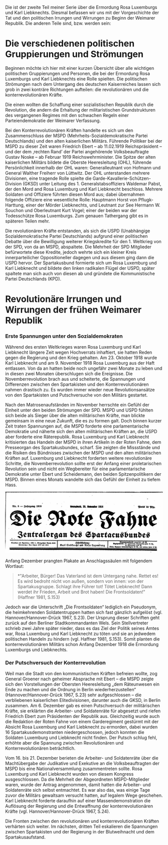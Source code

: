 Die ist der zweite Teil meiner Serie über die Ermordung Rosa Luxemburgs und Karl Liebknechts. Diesmal befassen wir uns mit der Vorgeschichte der Tat und den politischen Irrungen und Wirrungen zu Beginn der Weimarer Republik. Die anderen Teile sind, bzw. werden sein:



# Die verschiedenen politischen Gruppierungen und Strömungen

Beginnen möchte ich hier mit einer kurzen Übersicht über alle wichtigen politischen Gruppierungen und Personen, die bei der Ermordung Rosa Luxemburgs und Karl Liebknechts eine Rolle spielten. Die politischen Strömungen nach dem Untergang des deutschen Kaiserreiches lassen sich grob in zwei konträre Richtungen aufteilen: die revolutionären und die konterrevolutionären Kräfte.

Die einen wollten die Schaffung einer sozialistischen Republik durch die Revolution, die andern die Erhaltung der militaristischen Grundstrukturen des vergangenen Regimes mit den schwachen Regeln einer Parteiendemokratie der Weimarer Verfassung.

Bei den Konterrevolutionären Kräften handelte es sich um den Zusammenschluss der MSPD (Mehrheits-Sozialdemokratische Partei Deutschlands) und den alten kaiserlichen Militärs. Führende Politiker bei der MSPD zu dieser Zeit waren Friedrich Ebert – ab 11.02.1919 Reichspräsident – und der dem ‚rechten Rand’ der Partei angehörende Volksbeauftragte Gustav Noske – ab Februar 1919 Reichswehrminister. Die Spitze der alten kaiserlichen Militärs bildete die Oberste Heeresleitung (OHL), führende Persönlichkeit innerhalb der OHL waren: Generalleutnant von Hofmann und General Walther Freiherr von Lüttwitz. Der OHL unterstanden mehrere Divisionen, eine tragende Rolle spielte die Garde-Kavallerie-Schützen-Division (GKSD) unter Leitung des 1. Generalstabsoffiziers Waldemar Pabst, der den Mord and Rosa Luxemburg und Karl Liebknecht beschloss. Mehrere Soldaten und Offiziere führten diesen Mord aus; dabei übernahmen folgende Offiziere eine wesentliche Rolle: Hauptmann Horst von Pflugk-Harttung, einer der Mörder Liebknechts, und Leutnant zur See Hermann W. Souchon und Oberleutnant Kurt Vogel; einer der beiden war der Todesschütze Rosa Luxemburgs. Zum genauen Tathergang gibt es in späteren Teilen mehr.

Die revolutionären Kräfte entstanden, als sich die USPD (Unabhängige Sozialdemokratische Partei Deutschlands) aufgrund einer politischen Debatte über die Bewilligung weiterer Kriegskredite für den 1. Weltkrieg von der SPD, von da an MSPD, abspaltete. Die Mehrheit der SPD Mitglieder befürwortete diese Kredite, jedoch wehrte sich ein kleiner Kreis innerparteilicher Oppositioneller dagegen und aus diesem ging dann die USPD hervor. Der Spartakusbund formierte sich um Rosa Luxemburg und Karl Liebknecht und bildete den linken radikalen Flügel der USPD, später spaltete man sich auch von diesen ab und gründete die Kommunistische Partei Deutschlands (KPD).

# Revolutionäre Irrungen und Wirrungen der frühen Weimarer Republik

### Erste Spannungen unter den Sozialdemokraten

Während des ersten Weltkrieges waren Rosa Luxemburg und Karl Liebknecht längere Zeit wegen Hochverrats inhaftiert, sie hatten Reden gegen die Regierung und den Krieg gehalten. Am 23. Oktober 1918 wurde Karl Liebknecht und am 9. November 1918 Rosa Luxemburg aus der Haft entlassen. Von da an hatten beide noch ungefähr zwei Monate zu leben und in diesen zwei Monaten überschlugen sich die Ereignisse. Die Novemberrevolution brach aus und scheiterte, die Spannungen und Differenzen zwischen den Spartakisten und den Konterrevolutionären nahmen drastisch zu. Es wurden immer wieder neue Revolutionsansätze von den Spartakisten und Putschversuche von den Militärs gestartet.

Nach den Matrosenaufständen im November herrschte ein Gefühl der Einheit unter den beiden Strömungen der SPD. MSPD und USPD fühlten sich beide als Sieger über die alten militärischen Kräfte, man blickte gemeinsam in eine neue Zukunft, die es zu formen galt. Doch binnen kurzer Zeit traten Spannungen auf, die MSPD forderte eine parlamentarische Demokratie und näherte sich den alten militärischen Kräften an, die USPD aber forderte eine Räterepublik. Rosa Luxemburg und Karl Liebknecht kritisierten das Handeln der MSPD in ihren Artikeln in der Roten Fahne, dem Presseorgan des Spartakusbundes, scharf. Sie zeigten die Missstände und die Risiken des Bündnisses zwischen der MSPD und den alten militärischen Kräften auf. Luxemburg und Liebknecht forderten weitere revolutionäre Schritte, die Novemberrevolution sollte erst der Anfang einer proletarischen Revolution sein und nicht ein Wegbereiter für eine parlamentarische Demokratie unter Ebert und Scheidemann, den beiden Spitzenpolitikern der MSPD. Binnen eines Monats wandelte sich das Gefühl der Einheit zu tiefem Hass.

![rote-fahne](https://raw.githubusercontent.com/SmokinCaterpillar/blog/master/2017_01_19_rosa_luxemburg/rote-fahne.jpg)


Anfang Dezember prangten Plakate an Anschlagssäulen mit folgendem Wortlaut:

> *"Arbeiter, Bürger! Das Vaterland ist dem Untergang nahe. Rettet es! Es wird bedroht nicht von außen, sondern von innen: von der Spartakusgruppe. Schlagt ihre Führer tot! Tötet Liebknecht! Dann werdet ihr Frieden, Arbeit und Brot  haben! Die Frontsoldaten!" (Haffner 1981, S.153)

Jedoch war die Unterschrift „Die Frontsoldaten“ lediglich ein Pseudonym, die heimkehrenden Soldatentruppen hatten sich fast gänzlich aufgelöst (vgl. Hannover/Hannover-Drück 1967, S.23). Der Ursprung dieser Schriften geht zurück auf den Berliner Stadtkommandanten Wels. Sein Stellvertreter schrieb zwei Jahre später nieder, dass es das Ziel der Politik seines Amtes war, Rosa Luxemburg und Karl Liebknecht zu töten und sie an jedwedem politischen Handeln zu hindern (vgl. Haffner 1981, S.153). Somit planten die konterrevolutionären Militärs schon Anfang Dezember 1918 die Ermordung Luxemburgs und Liebknechts.

### Der Putschversuch der Konterrevolution

Weil man die Stadt von den kommunistischen Kräften befreien wollte, zog General Groener nach geheimer Absprache mit Ebert – die MSPD zeigte sich den Vorstellungen der Obersten Heeresleitung „dem Räteunwesen ein Ende zu machen und die Ordnung in Berlin wiederherzustellen“ (Hannover/Hannover-Drück 1967, S.23) sehr aufgeschlossen – die verbliebenen kaiserlichen Elitedivisionen, darunter auch die GKSD, in Berlin zusammen. Am 6. Dezember gab es einen Putschversuch der militärischen Kräfte, sie erklärten die Arbeiter- und Soldatenräte für abgesetzt und riefen Friedrich Ebert zum Präsidenten der Republik aus. Gleichzeitig wurde auch die Redaktion der Roten Fahne von einem Garderegiment gestürmt mit der Absicht Rosa Luxemburg und Karl Liebknecht zu ermorden, dabei wurden 16 Spartakusdemonstranten niedergeschossen, jedoch konnten die Soldaten Luxemburg und Liebknecht nicht finden. Der Putsch schlug fehl, erhöhte aber die Spannung zwischen Revolutionären und Konterrevolutionären beträchtlich.

Vom 16. bis 21. Dezember berieten die Arbeiter- und Soldatenräte über die Machtübergabe der Judikative und Exekutive an die Volksbeauftragten der MSPD bis eine Nationalversammlung zusammentreten sollte. Rosa Luxemburg und Karl Liebknecht wurden von diesem Kongress ausgeschlossen. Da die Mehrheit der Abgeordneten MSPD-Mitglieder waren, wurde der Antrag angenommen, damit hatten die Arbeiter- und Soldatenräte sich selbst entmachtet. Es war also das, was einige Tage zuvor die Militärs gewaltsam versucht hatten, auf legalem Wege geschehen. Karl Liebknecht forderte daraufhin auf einer Massendemonstration die Auflösung der Regierung und die Entwaffnung der konterrevolutionären Kräfte (vgl. Hannover/Hannover-Drück 1967, S.24).

Die Fronten zwischen den revolutionären und konterrevolutionären Kräften verhärten sich weiter. Im nächsten, dritten Teil eskalieren die Spannungen zwischen Spartakisten und der Regierung in der Blutweihnacht und dem Spartakusaufstand.